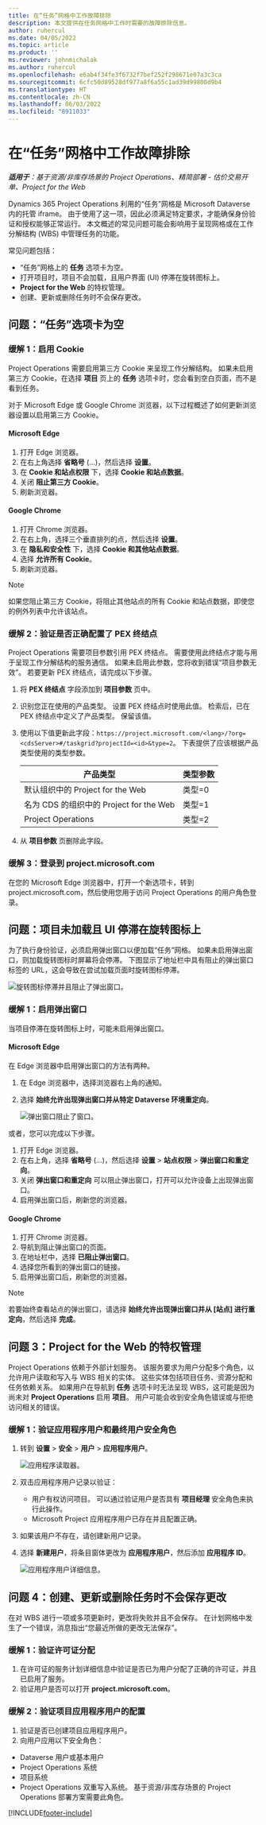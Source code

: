 ```yaml
---
title: 在“任务”网格中工作故障排除
description: 本文提供在任务网格中工作时需要的故障排除信息。
author: ruhercul
ms.date: 04/05/2022
ms.topic: article
ms.product: ''
ms.reviewer: johnmichalak
ms.author: ruhercul
ms.openlocfilehash: e6ab4f34fe3f6732f7bef252f298671e07a3c3ca
ms.sourcegitcommit: 6cfc50d89528df977a8f6a55c1ad39d99800d9b4
ms.translationtype: HT
ms.contentlocale: zh-CN
ms.lasthandoff: 06/03/2022
ms.locfileid: "8911033"
---
```

# <a name="troubleshoot-working-in-the-task-grid"></a>在“任务”网格中工作故障排除 


_**适用于**：基于资源/非库存场景的 Project Operations、精简部署 - 估价交易开单、Project for the Web_

Dynamics 365 Project Operations 利用的“任务”网格是 Microsoft Dataverse 内的托管 iframe。 由于使用了这一项，因此必须满足特定要求，才能确保身份验证和授权能够正常运行。 本文概述的常见问题可能会影响用于呈现网格或在工作分解结构 (WBS) 中管理任务的功能。

常见问题包括：

- “任务”网格上的 **任务** 选项卡为空。
- 打开项目时，项目不会加载，且用户界面 (UI) 停滞在旋转图标上。
- **Project for the Web** 的特权管理。
- 创建、更新或删除任务时不会保存更改。

## <a name="issue-the-task-tab-is-empty"></a>问题：“任务”选项卡为空

### <a name="mitigation-1-enable-cookies"></a>缓解 1：启用 Cookie

Project Operations 需要启用第三方 Cookie 来呈现工作分解结构。 如果未启用第三方 Cookie，在选择 **项目** 页上的 **任务** 选项卡时，您会看到空白页面，而不是看到任务。

对于 Microsoft Edge 或 Google Chrome 浏览器，以下过程概述了如何更新浏览器设置以启用第三方 Cookie。

#### <a name="microsoft-edge"></a>Microsoft Edge

1. 打开 Edge 浏览器。
2. 在右上角选择 **省略号** (...)，然后选择 **设置**。
3. 在 **Cookie 和站点权限** 下，选择 **Cookie 和站点数据**。
4. 关闭 **阻止第三方 Cookie**。
5. 刷新浏览器。 

#### <a name="google-chrome"></a>Google Chrome

1. 打开 Chrome 浏览器。
2. 在右上角，选择三个垂直排列的点，然后选择 **设置**。
3. 在 **隐私和安全性** 下，选择 **Cookie 和其他站点数据**。
4. 选择 **允许所有 Cookie**。
5. 刷新浏览器。 

> [!NOTE]
> 如果您阻止第三方 Cookie，将阻止其他站点的所有 Cookie 和站点数据，即使您的例外列表中允许该站点。

### <a name="mitigation-2-validate-the-pex-endpoint-has-been-correctly-configured"></a>缓解 2：验证是否正确配置了 PEX 终结点

Project Operations 需要项目参数引用 PEX 终结点。 需要使用此终结点才能与用于呈现工作分解结构的服务通信。 如果未启用此参数，您将收到错误“项目参数无效”。 若要更新 PEX 终结点，请完成以下步骤。

1. 将 **PEX 终结点** 字段添加到 **项目参数** 页中。
2. 识别您正在使用的产品类型。 设置 PEX 终结点时使用此值。 检索后，已在 PEX 终结点中定义了产品类型。 保留该值。
3. 使用以下值更新此字段：`https://project.microsoft.com/<lang>/?org=<cdsServer>#/taskgrid?projectId=<id>&type=2`。 下表提供了应该根据产品类型使用的类型参数。

      | **产品类型**                     | **类型参数** |
      |--------------------------------------|--------------------|
      | 默认组织中的 Project for the Web   | 类型=0             |
      | 名为 CDS 的组织中的 Project for the Web | 类型=1             |
      | Project Operations                   | 类型=2             |

4. 从 **项目参数** 页删除此字段。

### <a name="mitigation-3-sign-in-to-projectmicrosoftcom"></a>缓解 3：登录到 project.microsoft.com
在您的 Microsoft Edge 浏览器中，打开一个新选项卡，转到 project.microsoft.com，然后使用您用于访问 Project Operations 的用户角色登录。

## <a name="issue-the-project-doesnt-load-and-the-ui-is-stuck-on-the-spinner"></a>问题：项目未加载且 UI 停滞在旋转图标上

为了执行身份验证，必须启用弹出窗口以便加载“任务”网格。 如果未启用弹出窗口，则加载旋转图标时屏幕将会停滞。 下图显示了地址栏中具有阻止的弹出窗口标签的 URL，这会导致在尝试加载页面时旋转图标停滞。 

   ![旋转图标停滞并且阻止了弹出窗口。](media/popupsblocked.png)

### <a name="mitigation-1-enable-pop-ups"></a>缓解 1：启用弹出窗口

当项目停滞在旋转图标上时，可能未启用弹出窗口。

#### <a name="microsoft-edge"></a>Microsoft Edge

在 Edge 浏览器中启用弹出窗口的方法有两种。

1. 在 Edge 浏览器中，选择浏览器右上角的通知。
2. 选择 **始终允许出现弹出窗口并从特定 Dataverse 环境重定向**。
 
     ![弹出窗口阻止了窗口。](media/enablepopups.png)

或者，您可以完成以下步骤。

1. 打开 Edge 浏览器。
2. 在右上角，选择 **省略号** (...)，然后选择 **设置** > **站点权限** > **弹出窗口和重定向**。
3. 关闭 **弹出窗口和重定向** 可以阻止弹出窗口，打开可以允许设备上出现弹出窗口。
4. 启用弹出窗口后，刷新您的浏览器。 

#### <a name="google-chrome"></a>Google Chrome
1. 打开 Chrome 浏览器。
2. 导航到阻止弹出窗口的页面。
3. 在地址栏中，选择 **已阻止弹出窗口**。
4. 选择您所看到的弹出窗口的链接。
5. 启用弹出窗口后，刷新您的浏览器。 

> [!NOTE]
> 若要始终查看站点的弹出窗口，请选择 **始终允许出现弹出窗口并从 [站点] 进行重定向**，然后选择 **完成**。

## <a name="issue-3-administration-of-privileges-for-project-for-the-web"></a>问题 3：Project for the Web 的特权管理

Project Operations 依赖于外部计划服务。 该服务要求为用户分配多个角色，以允许用户读取和写入与 WBS 相关的实体。 这些实体包括项目任务、资源分配和任务依赖关系。 如果用户在导航到 **任务** 选项卡时无法呈现 WBS，这可能是因为尚未对 **Project Operations** 启用 **项目**。 用户可能会收到安全角色错误或与拒绝访问相关的错误。

### <a name="mitigation-1-validate-the-application-user-and-end-user-security-roles"></a>缓解 1：验证应用程序用户和最终用户安全角色

1. 转到 **设置** > **安全** > **用户** > **应用程序用户**。  

   ![应用程序读取器。](media/applicationuser.jpg)
   
2. 双击应用程序用户记录以验证：

     - 用户有权访问项目。 可以通过验证用户是否具有 **项目经理** 安全角色来执行此操作。
     - Microsoft Project 应用程序用户已存在并且配置正确。
 
3. 如果该用户不存在，请创建新用户记录。 
4. 选择 **新建用户**，将条目窗体更改为 **应用程序用户**，然后添加 **应用程序 ID**。

   ![应用程序用户详细信息。](media/applicationuserdetails.jpg)


## <a name="issue-4-changes-arent-saved-when-you-create-update-or-delete-a-task"></a>问题 4：创建、更新或删除任务时不会保存更改

在对 WBS 进行一项或多项更新时，更改将失败并且不会保存。 在计划网格中发生了一个错误，消息指出“您最近所做的更改无法保存”。

### <a name="mitigation-1-validate-the-license-assignment"></a>缓解 1：验证许可证分配

1. 在许可证的服务计划详细信息中验证是否已为用户分配了正确的许可证，并且已启用了服务。  
2. 验证用户是否可以打开 **project.microsoft.com**。
    
### <a name="mitigation-2-validation-configuration-of-the-project-application-user"></a>缓解 2：验证项目应用程序用户的配置
1. 验证是否已创建项目应用程序用户。
2. 向用户应用以下安全角色：
  
  - Dataverse 用户或基本用户
  - Project Operations 系统
  - 项目系统
  - Project Operations 双重写入系统。 基于资源/非库存场景的 Project Operations 部署方案需要此角色。


[!INCLUDE[footer-include](../includes/footer-banner.md)]
